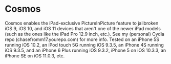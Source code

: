 # Cosmos
Cosmos enables the iPad-exclusive PictureInPicture feature to jailbroken iOS 9, iOS 10, and iOS 11 devices that aren't one of the newer iPad models (such as the ones like the iPad Pro 12.9 inch, etc.). See my (personal) Cydia repo (chasefromm17.yourepo.com) for more info. Tested on an iPhone 5S running iOS 10.2, an iPod touch 5G running iOS 9.3.5, an iPhone 4S running iOS 9.3.5, and an iPhone 6 Plus running iOS 9.3.2, iPhone 5 on iOS 10.3.3, an iPhone SE on iOS 11.0.3, etc.

